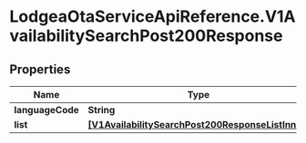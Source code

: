 # LodgeaOtaServiceApiReference.V1AvailabilitySearchPost200Response

## Properties

Name | Type | Description | Notes
------------ | ------------- | ------------- | -------------
**languageCode** | **String** |  | [optional] 
**list** | [**[V1AvailabilitySearchPost200ResponseListInner]**](V1AvailabilitySearchPost200ResponseListInner.md) |  | [optional] 


